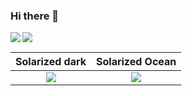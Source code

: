 ### Hi there 👋

<a href="https://github.com/lpradel">
  <img align="left" src="https://github-readme-stats.vercel.app/api/top-langs/?username=lpradel" />
</a>
<a href="https://github.com/lpradel">
  <img align="center" src="https://github-readme-stats.vercel.app/api?username=lpradel&show_icons=true&count_private=true" />
</a>

Solarized dark             |  Solarized Ocean
:-------------------------:|:-------------------------:
![](https://github-readme-stats.vercel.app/api/top-langs/?username=lpradel)  |  ![](https://github-readme-stats.vercel.app/api?username=lpradel&show_icons=true&count_private=true)

<!--
**lpradel/lpradel** is a ✨ _special_ ✨ repository because its `README.md` (this file) appears on your GitHub profile.

Here are some ideas to get you started:

- 🔭 I’m currently working on ...
- 🌱 I’m currently learning ...
- 👯 I’m looking to collaborate on ...
- 🤔 I’m looking for help with ...
- 💬 Ask me about ...
- 📫 How to reach me: ...
- 😄 Pronouns: ...
- ⚡ Fun fact: ...
-->
